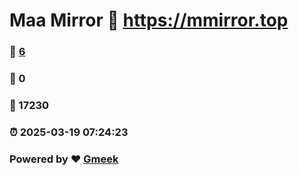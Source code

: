 # Maa Mirror :link: https://mmirror.top 
### :page_facing_up: [6](https://mmirror.top/tag.html) 
### :speech_balloon: 0 
### :hibiscus: 17230 
### :alarm_clock: 2025-03-19 07:24:23 
### Powered by :heart: [Gmeek](https://github.com/Meekdai/Gmeek)
